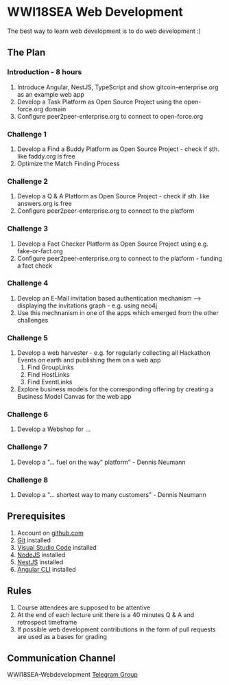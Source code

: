# WWI18SEA Web Development

The best way to learn web development is to do web development :) 


## The Plan

### Introduction - 8 hours
1. Introduce Angular, NestJS, TypeScript and show gitcoin-enterprise.org as an example web app
2. Develop a Task Platform as Open Source Project using the open-force.org domain
3. Configure peer2peer-enterprise.org to connect to open-force.org


### Challenge 1
1. Develop a Find a Buddy Platform as Open Source Project - check if sth. like faddy.org is free
2. Optimize the Match Finding Process


### Challenge 2
1. Develop a Q & A Platform as Open Source Project - check if sth. like answers.org is free
2. Configure peer2peer-enterprise.org to connect to the platform


### Challenge 3
1. Develop a Fact Checker Platform as Open Source Project using e.g. fake-or-fact.org
2. Configure peer2peer-enterprise.org to connect to the platform - funding a fact check


### Challenge 4
1. Develop an E-Mail invitation based authentication mechanism --> displaying the invitations graph - e.g. using neo4j
2. Use this mechnanism in one of the apps which emerged from the other challenges


### Challenge 5
1. Develop a web harvester - e.g. for regularly collecting all Hackathon Events on earth and publishing them on a web app
   1. Find GroupLinks
   2. Find HostLinks
   3. Find EventLinks
2. Explore business models for the corresponding offering by creating a Business Model Canvas for the web app


### Challenge 6
1. Develop a Webshop for ...

### Challenge 7 
1. Develop a "... fuel on the way" platform" - Dennis Neumann

### Challenge 8 
1. Develop a "... shortest way to many customers" - Dennis Neumann


## Prerequisites
1. Account on [github.com](https://github.com/)
2. [Git](https://git-scm.com/) installed
3. [Visual Studio Code](https://code.visualstudio.com/insiders/) installed
4. [NodeJS](https://nodejs.org/en/) installed
5. [NestJS](https://nestjs.com/) installed
6. [Angular CLI](https://angular.io/) installed
   

## Rules 
1. Course attendees are supposed to be attentive
2. At the end of each lecture unit there is a 40 minutes Q & A and retrospect timeframe
3. If possible web development contributions in the form of pull requests are used as a bases for grading


## Communication Channel
WWI18SEA-Webdevelopment [Telegram Group](https://t.me/joinchat/CocyExdAlhxpLcd0cqfZ6g)

